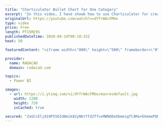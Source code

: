 ```yaml
---
title: "Charticulator Bullet Chart for One Category"
excerpt: "In this video, I have showb how to use Charticulator for creating a Bullet Chart with one Category,"
originalUrl: https://youtube.com/watch?v=dYfrWAcFMUo
type: video
price: Free
length: PT15M29S
publishedDateTime: 2020-09-24T00:10:15Z
heat: 50

featuredContent: "<iframe width=\"800\" height=\"500\" frameborder=\"0\" src=\"https://www.youtube.com/embed/dYfrWAcFMUo\" allow=\"accelerometer; autoplay; encrypted-media; gyroscope; picture-in-picture\" allowfullscreen></iframe>"

provider:
  name: RADACAD
  domain: radacad.com

topics:
  - Power BI

images:
  - url: https://i.ytimg.com/vi/dYfrWAcFMUo/maxresdefault.jpg
    width: 1280
    height: 720
    isCached: true

secured: "ZxGCcEljd19P55OId8mik82yN6tYfdZffvxMWNO0eXbmesgfC4Ma+6XemePQOV66c3Zu1z7PdMn1plqfum2jZ5jPq0Fd0p5sB15saXInCQsUxwrAKQpB1ckWLNYs/XDFA3Aq4WEr4d9rNOXFCL2xGhWdLmKabGp8cZO9YzCU2icHCv1QziMwUVVLNfbtBWQ/dGkrqoOr5akupVspEG8vffyCNm0hBDzrMweWrFYbkW0bz5s0IXkFGH1W7Fpclmsj/3LTJFFHqXaNfAZjmR/0tDKPP35PR48afhGR29PYmnqcZd7fWTan4DE4s0xrTEcEWdT3d0mRzOVQa8e2MS4r/aFXv7HRi9eNl5UjjaBE5J6YscT9W9c8iR8G7/TN6j0zBY9m+6PiS8R1l1xYxLj4TTbBQaIlTiVRT4wHekZNKXw=;VKarxgsGP3NnnOWR9UxK2Q=="
---
```


